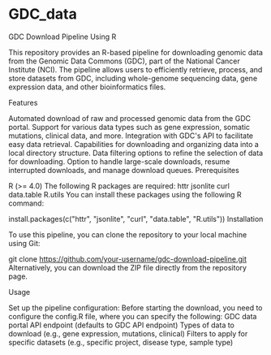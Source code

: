 # GDC_data
GDC Download Pipeline Using R

This repository provides an R-based pipeline for downloading genomic data from the Genomic Data Commons (GDC), part of the National Cancer Institute (NCI). The pipeline allows users to efficiently retrieve, process, and store datasets from GDC, including whole-genome sequencing data, gene expression data, and other bioinformatics files.

Features

Automated download of raw and processed genomic data from the GDC portal.
Support for various data types such as gene expression, somatic mutations, clinical data, and more.
Integration with GDC's API to facilitate easy data retrieval.
Capabilities for downloading and organizing data into a local directory structure.
Data filtering options to refine the selection of data for downloading.
Option to handle large-scale downloads, resume interrupted downloads, and manage download queues.
Prerequisites

R (>= 4.0)
The following R packages are required:
httr
jsonlite
curl
data.table
R.utils
You can install these packages using the following R command:

install.packages(c("httr", "jsonlite", "curl", "data.table", "R.utils"))
Installation

To use this pipeline, you can clone the repository to your local machine using Git:

git clone https://github.com/your-username/gdc-download-pipeline.git
Alternatively, you can download the ZIP file directly from the repository page.

Usage

Set up the pipeline configuration: Before starting the download, you need to configure the config.R file, where you can specify the following:
GDC data portal API endpoint (defaults to GDC API endpoint)
Types of data to download (e.g., gene expression, mutations, clinical)
Filters to apply for specific datasets (e.g., specific project, disease type, sample type)
